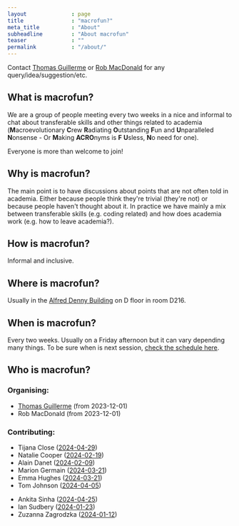 ```yaml
---
layout              : page
title               : "macrofun?"
meta_title          : "About"
subheadline         : "About macrofun"
teaser              : ""
permalink           : "/about/"
---
```


Contact [Thomas Guillerme](mailto:t.guillerme@sheffield.ac.uk) or [Rob MacDonald](mailto:rxmacdonald1@sheffield.ac.uk) for any query/idea/suggestion/etc.

## What is macrofun?

We are a group of people meeting every two weeks in a nice and informal to chat about transferable skills and other things related to academia (**M**acroevolutionary **C**rew **R**adiating **O**utstanding **F**un and **U**nparalleled **N**onsense - Or **M**aking **ACRO**nyms is **F** **U**sless, **N**o need for one).

Everyone is more than welcome to join!

## Why is macrofun?

The main point is to have discussions about points that are not often told in academia.
Either because people think they're trivial (they're not) or because people haven't thought about it.
In practice we have mainly a mix between transferable skills (e.g. coding related) and how does academia work (e.g. how to leave academia?).

## How is macrofun?

Informal and inclusive.

## Where is macrofun?

Usually in the [Alfred Denny Building](https://www.google.co.uk/maps?hl=en&q=alfred+denny+building) on D floor in room D216. 

## When is macrofun?

Every two weeks. Usually on a Friday afternoon but it can vary depending many things.
To be sure when is next session, [check the schedule here](/future/).

## Who is macrofun?

### Organising:

 * [Thomas Guillerme](TGuillerme.github.io) (from 2023-12-01)
 * Rob MacDonald (from 2023-12-01)

### Contributing: 
<!-- link these to their sessions -->

 * Tijana Close ([2024-04-29](https://macrofun-sheffield.github.io/session/Knowledge_Exchange/))
 * Natalie Cooper ([2024-02-19](https://macrofun-sheffield.github.io/session/Coding_with_ChatGPT/))
 * Alain Danet ([2024-02-09](https://macrofun-sheffield.github.io/session/Reproducible_R/))
 * Marion Germain ([2024-03-21](https://macrofun-sheffield.github.io/session/Teaching/))
 * Emma Hughes ([2024-03-21](https://macrofun-sheffield.github.io/session/Teaching/))
 * Tom Johnson ([2024-04-05](https://macrofun-sheffield.github.io/session/Popper/))
 <!-- * Joe Llanos ([2024-05-31](https://macrofun-sheffield.github.io/session/NGOs/)) -->
 * Ankita Sinha ([2024-04-25](https://macrofun-sheffield.github.io/session/Moving/))
 * Ian Sudbery ([2024-01-23](https://macrofun-sheffield.github.io/session/Unions/))
 * Zuzanna Zagrodzka ([2024-01-12](https://macrofun-sheffield.github.io/session/bad_papers/))
